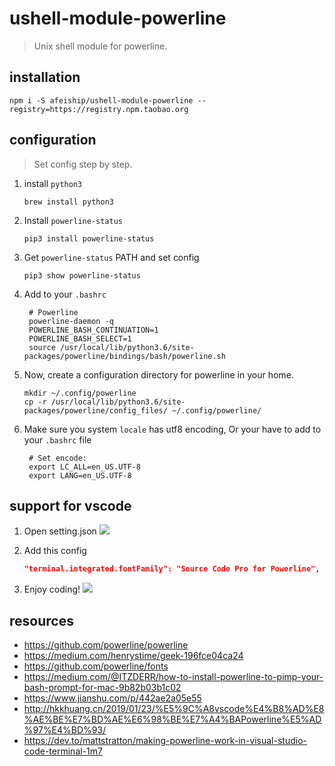 # ushell-module-powerline
> Unix shell module for powerline.

## installation
```shell
npm i -S afeiship/ushell-module-powerline --registry=https://registry.npm.taobao.org
```

## configuration
> Set config step by step.

1. install `python3`
   ```shell
   brew install python3
   ```
2. Install `powerline-status`
   ```shell
   pip3 install powerline-status
   ```
3. Get `powerline-status` PATH and set config
   ```shell
   pip3 show powerline-status
   ```
4. Add to your `.bashrc`
   ```shell
    # Powerline
    powerline-daemon -q
    POWERLINE_BASH_CONTINUATION=1
    POWERLINE_BASH_SELECT=1
    source /usr/local/lib/python3.6/site-packages/powerline/bindings/bash/powerline.sh
   ```
5. Now, create a configuration directory for powerline in your home.
   ```shell
   mkdir ~/.config/powerline
   cp -r /usr/local/lib/python3.6/site-packages/powerline/config_files/ ~/.config/powerline/
   ```

6. Make sure you system `locale` has utf8 encoding, Or your have to add to your `.bashrc` file
   ```shell
    # Set encode:
    export LC_ALL=en_US.UTF-8
    export LANG=en_US.UTF-8
   ```

## support for vscode
1. Open setting.json
   ![](https://ws3.sinaimg.cn/large/006tNc79gy1g3dk4u8ixjj314k0guaes.jpg)

2. Add this config
   ```json
   "terminal.integrated.fontFamily": "Source Code Pro for Powerline",
   ```
3. Enjoy coding!
   ![](https://ws3.sinaimg.cn/large/006tNc79gy1g3dk5p4f1lj30m404c0t3.jpg)

## resources
- https://github.com/powerline/powerline
- https://medium.com/henrystime/geek-196fce04ca24
- https://github.com/powerline/fonts
- https://medium.com/@ITZDERR/how-to-install-powerline-to-pimp-your-bash-prompt-for-mac-9b82b03b1c02
- https://www.jianshu.com/p/442ae2a05e55
- http://hkkhuang.cn/2019/01/23/%E5%9C%A8vscode%E4%B8%AD%E8%AE%BE%E7%BD%AE%E6%98%BE%E7%A4%BAPowerline%E5%AD%97%E4%BD%93/
- https://dev.to/mattstratton/making-powerline-work-in-visual-studio-code-terminal-1m7
